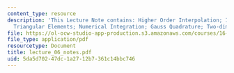```yaml
---
content_type: resource
description: 'This Lecture Note contains: Higher Order Interpolation; Isoparametric
  Triangular Elements; Numerical Integration; Gauss Quadrature; Two-dimensional Integrals.'
file: https://ol-ocw-studio-app-production.s3.amazonaws.com/courses/16-225-computational-mechanics-of-materials-fall-2003/5da5d70247dc1a2712b7361c14bbc746_lecture_06_notes.pdf
file_type: application/pdf
resourcetype: Document
title: lecture_06_notes.pdf
uid: 5da5d702-47dc-1a27-12b7-361c14bbc746
---
```

